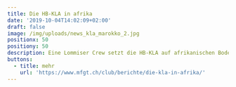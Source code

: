 ```yaml
---
title: Die HB-KLA in afrika
date: '2019-10-04T14:02:09+02:00'
draft: false
image: /img/uploads/news_kla_marokko_2.jpg
positionx: 50
positiony: 50
description: Eine Lommiser Crew setzt die HB-KLA auf afrikanischen Boden.
buttons:
  - title: mehr
    url: 'https://www.mfgt.ch/club/berichte/die-kla-in-afrika/'
---
```


